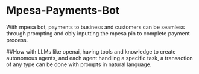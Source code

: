 # Mpesa-Payments-Bot
With mpesa bot, payments to business and customers can be seamless through prompting and obly inputting the mpesa pin to complete payment process.

##How
with LLMs like openai, having tools and knowledge to create autonomous agents, and each agent handling a specific task, a transaction of any type can be done with prompts in natural language.